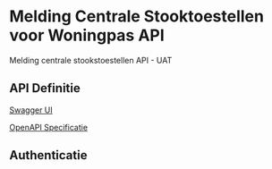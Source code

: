 # Melding Centrale Stooktoestellen voor Woningpas API

Melding centrale stookstoestellen API - UAT

## API Definitie
[Swagger UI](https://ovo000090.github.io/VEKA_REST_API/?urls.primaryName=V1+-+Melding+Centrale+Stooktoestellen+voor+Woningpas+API+-+UAT) 

[OpenAPI Specificatie](../datadiensten_uat_v1.yaml)



## Authenticatie

